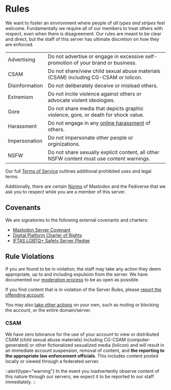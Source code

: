 # Rules

We want to foster an environment where people of _all types and stripes_ feel welcome.
Fundamentally we require all of our members to treat others with respect, even when there is disagreement.
Our rules are meant to be clear and direct, but the staff of this server has ultimate discretion on how they are enforced.

|                |                                                                                                                              |
| -------------- | ---------------------------------------------------------------------------------------------------------------------------- |
| Advertising    | Do not advertise or engage in excessive self-promotion of your brand or business.                                            |
| CSAM           | Do not share/view child sexual abuse materials (CSAM) including CG-CSAM or lolicon.                                        |
| Disinformation | Do not deliberately deceive or mislead others.                                                                               |
| Extremism      | Do not incite violence against others or advocate violent ideologies.                                                        |
| Gore           | Do not share media that depicts graphic violence, gore, or death for shock value.                                            |
| Harassment     | Do not engage in any [online harassment](https://reportandsupport.durham.ac.uk/support/what-is-online-harassment) of others. |
| Impersonation  | Do not impersonate other people or orginizations.                                                                            |
| NSFW           | Do not share sexually explicit content, all other NSFW content must use content warnings.                                    |

Our full [Terms of Service](https://vmst.io/terms-of-service) outlines additional prohibited uses and legal terms.

Additionally, there are certain [Norms](/rules/norms) of Mastodon and the Fediverse that we ask you to respect while you are a member of this server.

## Covenants

We are signatories to the following external covenants and charters:

- [Mastodon Server Covenant](https://joinmastodon.org/covenant)
- [Digital Platform Charter of Rights](https://respectfulplatforms.org)
- [IFTAS LGBTQ+ Safety Server Pledge](https://about.iftas.org/2024/01/30/targeted-misgendering-and-deadnaming-in-the-fediverse/)

## Rule Violations

If you are found to be in violation, the staff may take any action they deem appropriate, up to and including expulsion from the server.
We have documented our [moderation process](/about/moderation) to be as open as possible.

If you find content that is in violation of the Server Rules, please [report the offending account](https://docs.joinmastodon.org/user/moderating/#report).

You may also [take other actions](https://docs.joinmastodon.org/user/moderating/) on your own, such as muting or blocking the account, or the entire domain/server.

### CSAM

We have zero tolorance for the use of your account to view or distributed CSAM (child sexual abuse materials) including CG-CSAM (computer-generated) or other fictionalized sexualized media (lolicon) and will result in an immediate account suspension, removal of content, and **the reporting to the appropriate law enforcement officials**.
This includes content posted locally or viewed through a federated server.

::alert{type="warning"}
In the event you inadvertently observe content of this nature through our servers, we expect it to be reported to our staff immediately.
::
